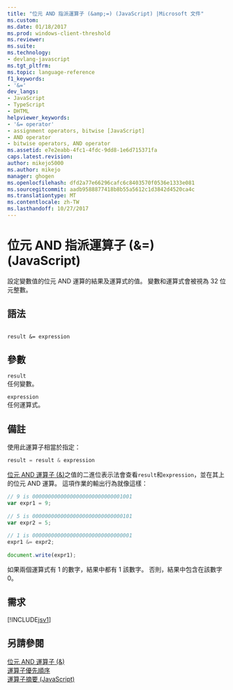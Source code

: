 ```yaml
---
title: "位元 AND 指派運算子 (&amp;=) (JavaScript) |Microsoft 文件"
ms.custom: 
ms.date: 01/18/2017
ms.prod: windows-client-threshold
ms.reviewer: 
ms.suite: 
ms.technology:
- devlang-javascript
ms.tgt_pltfrm: 
ms.topic: language-reference
f1_keywords:
- '&='
dev_langs:
- JavaScript
- TypeScript
- DHTML
helpviewer_keywords:
- '&= operator'
- assignment operators, bitwise [JavaScript]
- AND operator
- bitwise operators, AND operator
ms.assetid: e7e2eabb-4fc1-4fdc-9dd8-1e6d715371fa
caps.latest.revision: 
author: mikejo5000
ms.author: mikejo
manager: ghogen
ms.openlocfilehash: dfd2a77e66296cafc6c8403570f0536e1333e081
ms.sourcegitcommit: aadb9588877418b8b55a5612c1d3842d4520ca4c
ms.translationtype: MT
ms.contentlocale: zh-TW
ms.lasthandoff: 10/27/2017
---
```

# <a name="bitwise-and-assignment-operator-amp-javascript"></a>位元 AND 指派運算子 (&amp;=) (JavaScript)
設定變數值的位元 AND 運算的結果及運算式的值。 變數和運算式會被視為 32 位元整數。  
  
## <a name="syntax"></a>語法  
  
```  
  
result &= expression  
```  
  
## <a name="parameters"></a>參數  
 `result`  
 任何變數。  
  
 `expression`  
 任何運算式。  
  
## <a name="remarks"></a>備註  
 使用此運算子相當於指定：  
  
```JavaScript  
result = result & expression  
```  
  
 [位元 AND 運算子 (&)](../../javascript/reference/bitwise-and-operator-decrement-javascript.md)之值的二進位表示法會查看`result`和`expression`，並在其上的位元 AND 運算。 這項作業的輸出行為就像這樣：  
  
```JavaScript  
// 9 is 00000000000000000000000000001001  
var expr1 = 9;  
  
// 5 is 00000000000000000000000000000101  
var expr2 = 5;  
  
// 1 is 00000000000000000000000000000001  
expr1 &= expr2;  
  
document.write(expr1);  
```  
  
 如果兩個運算式有 1 的數字，結果中都有 1 該數字。 否則，結果中包含在該數字 0。  
  
## <a name="requirements"></a>需求  
 [!INCLUDE[jsv1](../../javascript/misc/includes/jsv1-md.md)]  
  
## <a name="see-also"></a>另請參閱  
 [位元 AND 運算子 (&)](../../javascript/reference/bitwise-and-operator-decrement-javascript.md)   
 [運算子優先順序](../../javascript/operator-subtractprecedence-javascript.md)   
 [運算子摘要 (JavaScript)](../../javascript/misc/operator-subtractsummary-javascript.md)